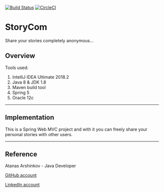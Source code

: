 [![Build Status](https://semaphoreci.com/api/v1/aarshinkov/storycom/branches/master/badge.svg)](https://semaphoreci.com/aarshinkov/storycom)
[![CircleCI](https://circleci.com/gh/aarshinkov/StoryCom/tree/master.svg?style=svg)](https://circleci.com/gh/aarshinkov/StoryCom/tree/master)

# StoryCom

Share your stories completely anonymous...

## Overview

Tools used:

1. IntelliJ IDEA Ultimate 2018.2
2. Java 8 & JDK 1.8
3. Maven build tool
4. Spring 5
5. Oracle 12c

____

## Implementation

This is a Spring Web MVC project and with it you can freely share your personal stories with other users.

____

## Reference

Atanas Arshinkov - Java Developer

[GitHub account](https://www.github.com/aarshinkov)

[LinkedIn account](https://www.linkedin.com/in/atanas-arshinkov)
